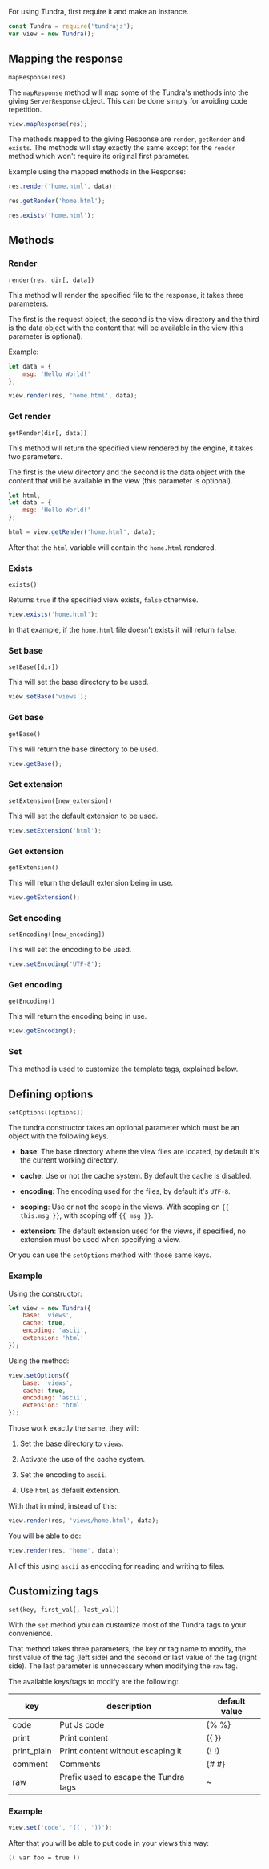 For using Tundra, first require it and make an instance.

```js
const Tundra = require('tundrajs');
var view = new Tundra();
```

## Mapping the response

`mapResponse(res)`

The `mapResponse` method will map some of the Tundra's methods into the giving `ServerResponse` object. This can be done simply for avoiding code repetition.

```js
view.mapResponse(res);
```

The methods mapped to the giving Response are `render`, `getRender` and `exists`. The methods will stay exactly the same except for the `render` method which won't require its original first parameter.

Example using the mapped methods in the Response:

```js
res.render('home.html', data);

res.getRender('home.html');

res.exists('home.html');
```

## Methods

### Render

`render(res, dir[, data])`

This method will render the specified file to the response, it takes three parameters.

The first is the request object, the second is the view directory and the third is the data object with the content that will be available in the view (this parameter is optional).

Example:

```js
let data = {
    msg: 'Hello World!'
};

view.render(res, 'home.html', data);
```

### Get render

`getRender(dir[, data])`

This method will return the specified view rendered by the engine, it takes two parameters.

The first is the view directory and the second is the data object with the content that will be available in the view (this parameter is optional).

```js
let html;
let data = {
    msg: 'Hello World!'
};

html = view.getRender('home.html', data);
```

After that the `html` variable will contain the `home.html` rendered.

### Exists

`exists()`

Returns `true` if the specified view exists, `false` otherwise.

```js
view.exists('home.html');
```

In that example, if the `home.html` file doesn't exists it will return `false`.

### Set base

`setBase([dir])`

This will set the base directory to be used.

```js
view.setBase('views');
```

### Get base

`getBase()`

This will return the base directory to be used.

```js
view.getBase();
```

### Set extension

`setExtension([new_extension])`

This will set the default extension to be used.

```js
view.setExtension('html');
```

### Get extension

`getExtension()`

This will return the default extension being in use.

```js
view.getExtension();
```

### Set encoding

`setEncoding([new_encoding])`

This will set the encoding to be used.

```js
view.setEncoding('UTF-8');
```

### Get encoding

`getEncoding()`

This will return the encoding being in use.

```js
view.getEncoding();
```

### Set

This method is used to customize the template tags, explained below.

## Defining options

`setOptions([options])`

The tundra constructor takes an optional parameter which must be an object with the following keys.

* **base**: The base directory where the view files are located, by default it's the current working directory.

* **cache**: Use or not the cache system. By default the cache is disabled.

* **encoding**: The encoding used for the files, by default it's `UTF-8`.

* **scoping**: Use or not the scope in the views. With scoping on `{{ this.msg }}`, with scoping off `{{ msg }}`.

* **extension**: The default extension used for the views, if specified, no extension must be used when specifying a view.

Or you can use the `setOptions` method with those same keys.

### Example

Using the constructor:
```js
let view = new Tundra({
    base: 'views',
    cache: true,
    encoding: 'ascii',
    extension: 'html'
});
```

Using the method:
```js
view.setOptions({
    base: 'views',
    cache: true,
    encoding: 'ascii',
    extension: 'html'
});
```

Those work exactly the same, they will:

1. Set the base directory to `views`.

2. Activate the use of the cache system.

3. Set the encoding to `ascii`.

4. Use `html` as default extension.

With that in mind, instead of this:

```js
view.render(res, 'views/home.html', data);
```

You will be able to do:

```js
view.render(res, 'home', data);
```

All of this using `ascii` as encoding for reading and writing to files.


## Customizing tags

`set(key, first_val[, last_val])`

With the `set` method you can customize most of the Tundra tags to your convenience.

That method takes three parameters, the key or tag name to modify, the first value of the tag (left side) and the second or last value of the tag (right side). The last parameter is unnecessary when modifying the `raw` tag.

The available keys/tags to modify are the following:

| key         | description                           | default value |
|-------------|---------------------------------------|---------------|
| code        | Put Js code                           | {% %}         |
| print       | Print content                         | {{ }}         |
| print_plain | Print content without escaping it     | {! !}         |
| comment     | Comments                              | {# #}         |
| raw         | Prefix used to escape the Tundra tags | ~             |

### Example

```js
view.set('code', '((', '))');
```

After that you will be able to put code in your views this way:

```
(( var foo = true ))
```
